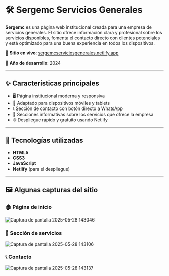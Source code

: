# 🛠️ Sergemc Servicios Generales

**Sergemc** es una página web institucional creada para una empresa de servicios generales. El sitio ofrece información clara y profesional sobre los servicios disponibles, fomenta el contacto directo con clientes potenciales y está optimizado para una buena experiencia en todos los dispositivos.

🔗 **Sitio en vivo**: [sergemcserviciosgenerales.netlify.app](https://sergemcserviciosgenerales.netlify.app/)

📅 **Año de desarrollo**: 2024

---

## ✨ Características principales

- 🖥️ Página institucional moderna y responsiva
- 📱 Adaptado para dispositivos móviles y tablets
- 📞 Sección de contacto con botón directo a WhatsApp
- 💼 Secciones informativas sobre los servicios que ofrece la empresa
- 🌐 Despliegue rápido y gratuito usando Netlify

---

## 🧪 Tecnologías utilizadas

- **HTML5**
- **CSS3**
- **JavaScript**
- **Netlify** (para el despliegue)

---

## 🖼 Algunas capturas del sitio

### 🏠 Página de inicio
![Captura de pantalla 2025-05-28 143046](https://github.com/user-attachments/assets/7f180a20-d00d-49dc-a4b5-2d2f76fd558e)

### 💼 Sección de servicios
![Captura de pantalla 2025-05-28 143106](https://github.com/user-attachments/assets/fc4e564a-9a0c-416c-80d1-4b73a1264f49)

### 📞 Contacto
![Captura de pantalla 2025-05-28 143137](https://github.com/user-attachments/assets/703ce628-fe0c-4036-9a38-bfcf80017404)



